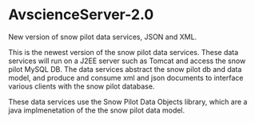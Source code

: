 # AvscienceServer-2.0
New version of snow pilot data services, JSON and XML. 

This is the newest version of the snow pilot data services.
These data services will run on a J2EE server such as Tomcat and access the snow pilot MySQL DB.
The data services abstract the snow pilot db and data model, 
and produce and consume xml and json documents to interface various clients with the snow pilot 
database. 

These data services use the Snow Pilot Data Objects library, which are a java implmenetation of the the snow pilot data model.

